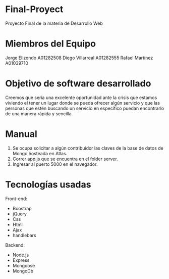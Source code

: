 # Final-Proyect

Proyecto Final de la materia de Desarrollo Web

# Miembros del Equipo

Jorge Elizondo    A01282508
Diego Villarreal  A01282555
Rafael Martínez   A01039710

# Objetivo de software desarrollado

Creemos que sería una excelente oportunidad ante la crisis que estamos viviendo el tener un lugar donde se pueda ofrecer algún servicio y que las personas que estén buscando un servicio en específico puedan encontrarlo de una manera rápida y sencilla.

# Manual

1. Se ocupa solicitar a algún contribuidor las claves de la base de datos de Mongo hosteada en Atlas.
2. Correr app.js que se encuentra en el folder server.
3. Ingresar al puerto 5000 en el navegador.

# Tecnologías usadas

Front-end:
- Boostrap
- jQuery
- Css
- Html
- Ajax
- handlebars

Backend:
- Node.js
- Express
- Mongoose
- MongoDb

